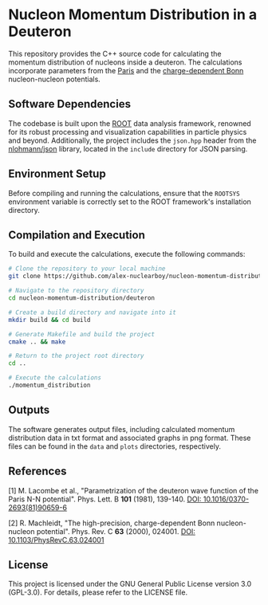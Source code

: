 # Nucleon Momentum Distribution in a Deuteron

This repository provides the C++ source code for calculating the momentum distribution of nucleons inside a deuteron. 
The calculations incorporate parameters from the [Paris](https://doi.org/10.1016/0370-2693(81)90659-6) and the [charge-dependent Bonn](https://doi.org/10.1103/PhysRevC.63.024001) nucleon-nucleon potentials.

## Software Dependencies

The codebase is built upon the [ROOT](https://root.cern) data analysis framework, renowned for its robust processing and visualization capabilities in particle physics and beyond. 
Additionally, the project includes the `json.hpp` header from the [nlohmann/json](https://github.com/nlohmann/json) library, located in the `include` directory for JSON parsing.

## Environment Setup

Before compiling and running the calculations, ensure that the `ROOTSYS` environment variable is correctly set to the ROOT framework's installation directory.

## Compilation and Execution

To build and execute the calculations, execute the following commands:

```bash
# Clone the repository to your local machine
git clone https://github.com/alex-nuclearboy/nucleon-momentum-distribution.git

# Navigate to the repository directory
cd nucleon-momentum-distribution/deuteron

# Create a build directory and navigate into it
mkdir build && cd build

# Generate Makefile and build the project
cmake .. && make

# Return to the project root directory
cd ..

# Execute the calculations
./momentum_distribution
```

## Outputs

The software generates output files, including calculated momentum distribution data in txt format and associated graphs in png format. 
These files can be found in the `data` and `plots` directories, respectively.

## References

[1] M. Lacombe et al., "Parametrization of the deuteron wave function of the Paris N-N potential". Phys. Lett. B **101** (1981), 139-140. [DOI: 10.1016/0370-2693(81)90659-6](https://doi.org/10.1016/0370-2693(81)90659-6)

[2] R. Machleidt, "The high-precision, charge-dependent Bonn nucleon-nucleon potential". Phys. Rev. C **63** (2000), 024001. [DOI: 10.1103/PhysRevC.63.024001](https://doi.org/10.1103/PhysRevC.63.024001)

## License
This project is licensed under the GNU General Public License version 3.0 (GPL-3.0). For details, please refer to the LICENSE file.


